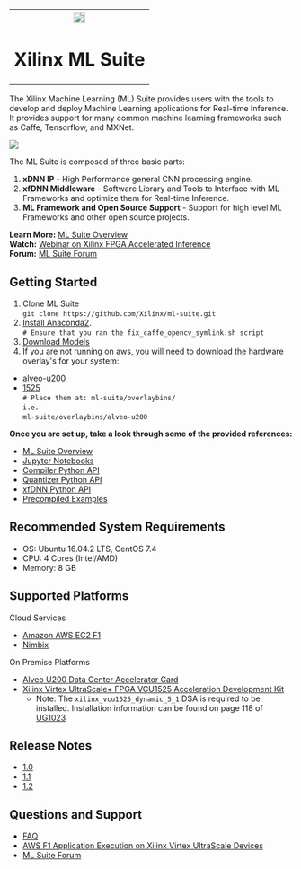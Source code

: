 <table style="width:100%">
<tr>
<th width="100%" colspan="6"><img src="https://www.xilinx.com/content/dam/xilinx/imgs/press/media-kits/corporate/xilinx-logo.png" width="30%"/><h1>Xilinx ML Suite</h2>
</th>
</table>
  

The Xilinx Machine Learning (ML) Suite provides users with the tools to develop and deploy Machine Learning applications for Real-time Inference. It provides support for many common machine learning frameworks such as Caffe, Tensorflow, and MXNet.  

![](docs/tutorials/img/stack.png)

The ML Suite is composed of three basic parts:
1. **xDNN IP** - High Performance general CNN processing engine.
2. **xfDNN Middleware** - Software Library and Tools to Interface with ML Frameworks and optimize them for Real-time Inference.
3. **ML Framework and Open Source Support**  - Support for high level ML Frameworks and other open source projects.

**Learn More:** [ML Suite Overview][]  
**Watch:** [Webinar on Xilinx FPGA Accelerated Inference][]   
**Forum:** [ML Suite Forum][]

## Getting Started
1. Clone ML Suite    
  `git clone https://github.com/Xilinx/ml-suite.git` 
2. [Install Anaconda2][].  
  `# Ensure that you ran the fix_caffe_opencv_symlink.sh script`  
3. [Download Models](https://www.xilinx.com/member/forms/download/ml-suite-eula-xef.html?filename=models.zip)
4. If you are not running on aws, you will need to download the hardware overlay's for your system:  
  - [alveo-u200](https://www.xilinx.com/products/boards-and-kits/alveo/applications/xilinx-machine-learning-suite.html#gettingStartedU200)  
  - [1525](https://www.xilinx.com/products/boards-and-kits/alveo/applications/xilinx-machine-learning-suite.html#gettingStartedVCU1525)  
  `# Place them at: ml-suite/overlaybins/`  
  `i.e.`  
  `ml-suite/overlaybins/alveo-u200`
   
**Once you are set up, take a look through some of the provided references:**
- [ML Suite Overview][]  
- [Jupyter Notebooks](notebooks/)
- [Compiler Python API](docs/tutorials/api-xfdnncompile.md)
- [Quantizer Python API](docs/tutorials/api-xfdnnquantize.md)
- [xfDNN Python API](docs/tutorials/api-xfdnnruntime.md)
- [Precompiled Examples](examples/classification/README.md)  

## Recommended System Requirements
- OS: Ubuntu 16.04.2 LTS, CentOS 7.4
- CPU: 4 Cores (Intel/AMD)
- Memory: 8 GB

## Supported Platforms
Cloud Services
 - [Amazon AWS EC2 F1][]
 - [Nimbix](https://www.nimbix.net/xilinx/)

 On Premise Platforms
  - [Alveo U200 Data Center Accelerator Card](https://www.xilinx.com/products/boards-and-kits/alveo/applications/xilinx-machine-learning-suite.html#gettingStartedU200)
 - [Xilinx Virtex UltraScale+ FPGA VCU1525 Acceleration Development Kit][]
    - Note: The `xilinx_vcu1525_dynamic_5_1` DSA is required to be installed. Installation information can be found on page 118 of [UG1023][]

## Release Notes
 - [1.0][]
 - [1.1][]
 - [1.2][]
## Questions and Support

- [FAQ][]
- [AWS F1 Application Execution on Xilinx Virtex UltraScale Devices][]
- [ML Suite Forum][]


[install Anaconda2]: docs/tutorials/anaconda.md
[models]: docs/tutorials/models.md
[Amazon AWS EC2 F1]: https://aws.amazon.com/marketplace/pp/B077FM2JNS
[Xilinx Virtex UltraScale+ FPGA VCU1525 Acceleration Development Kit]: https://www.xilinx.com/products/boards-and-kits/vcu1525-a.html
[AWS F1 Application Execution on Xilinx Virtex UltraScale Devices]: https://github.com/aws/aws-fpga/blob/master/SDAccel/README.md
[SDAccel Forums]: https://forums.xilinx.com/t5/SDAccel/bd-p/SDx
[Tutorials]: docs/tutorials/README.md
[1.0]: docs/release-notes/1.0.md
[1.1]: docs/release-notes/1.1.md
[1.2]: docs/release-notes/1.2.md
[UG1023]: https://www.xilinx.com/support/documentation/sw_manuals/xilinx2017_4/ug1023-sdaccel-user-guide.pdf
[FAQ]: docs/tutorials/faq.md
[ML Suite Overview]: docs/tutorials/ml-suite-overview.md
[Webinar on Xilinx FPGA Accelerated Inference]: https://event.on24.com/wcc/r/1625401/2D3B69878E21E0A3DA63B4CDB5531C23?partnerref=Mlsuite
[ML Suite Forum]: https://forums.xilinx.com/t5/Xilinx-ML-Suite/bd-p/ML 

